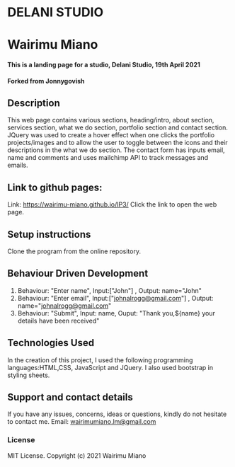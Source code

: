 # DELANI STUDIO
# Wairimu Miano
#### This is a landing page for a studio, Delani Studio, 19th April 2021
#### Forked from Jonnygovish
## Description
This web page contains various sections, heading/intro, about section, services section, what we do section, portfolio section and contact section. JQuery was used to create a hover effect when one clicks the portfolio projects/images and to allow the user to toggle between the icons and their descriptions in the what we do section. The contact form  has inputs email, name and comments and uses mailchimp API to track messages and emails.
## Link to github pages:
Link: https://wairimu-miano.github.io/IP3/
Click the link to open the web page.
## Setup instructions
Clone the program from the online repository.
## Behaviour Driven Development
1. Behaviour: "Enter name", Input:["John"] , Output: name="John"
2. Behaviour: "Enter email", Input:["johnalrogg@gmail.com"] , Output: name="johnalrogg@gmail.com"
3. Behaviour: "Submit", Input: name, Ouput: "Thank you,${name} your details have been received"
## Technologies Used
In the creation of this project, I used the following programming languages:HTML,CSS, JavaScript and JQuery. I also used bootstrap in styling sheets.
## Support and contact details
If you have any issues, concerns, ideas or questions, kindly do not hesitate to contact me. Email: wairimumiano.lm@gmail.com
### License
MIT License.
Copyright (c) 2021 Wairimu Miano
